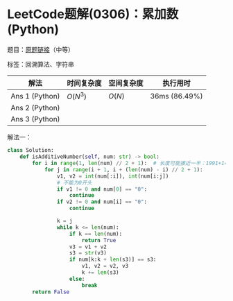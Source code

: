 # LeetCode题解(0306)：累加数(Python)

题目：[原题链接](https://leetcode-cn.com/problems/additive-number/)（中等）

标签：回溯算法、字符串

| 解法           | 时间复杂度 | 空间复杂度 | 执行用时      |
| -------------- | ---------- | ---------- | ------------- |
| Ans 1 (Python) | $O(N^3)$   | $O(N)$     | 36ms (86.49%) |
| Ans 2 (Python) |            |            |               |
| Ans 3 (Python) |            |            |               |

解法一：

```python
class Solution:
    def isAdditiveNumber(self, num: str) -> bool:
        for i in range(1, len(num) // 2 + 1):  # 长度可能接近一半：1991+1=1992
            for j in range(i + 1, i + (len(num) - i) // 2 + 1):
                v1, v2 = int(num[:i]), int(num[i:j])
                # 不能为0开头
                if v1 != 0 and num[0] == "0":
                    continue
                if v2 != 0 and num[i] == "0":
                    continue

                k = j
                while k <= len(num):
                    if k == len(num):
                        return True
                    v3 = v1 + v2
                    s3 = str(v3)
                    if num[k:k + len(s3)] == s3:
                        v1, v2 = v2, v3
                        k += len(s3)
                    else:
                        break
        return False
```

